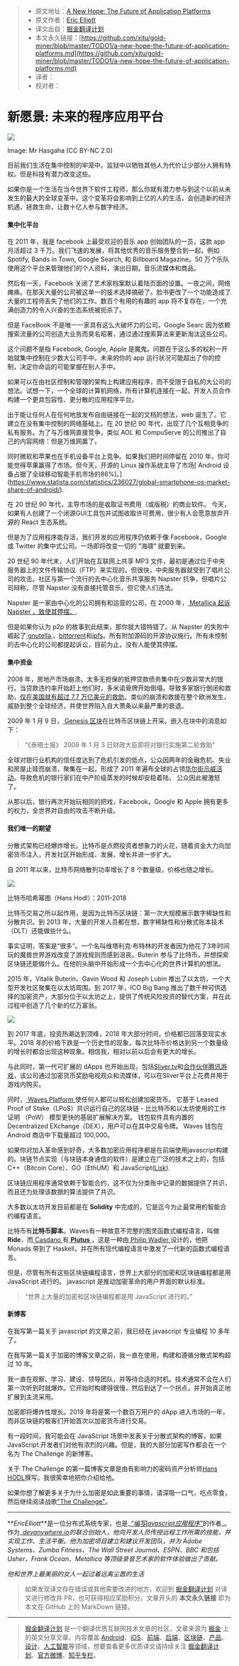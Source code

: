 > * 原文地址：[A New Hope: The Future of Application Platforms](https://medium.com/javascript-scene/a-new-hope-e2021fce7c7b)
> * 原文作者：[Eric Elliott](https://medium.com/@_ericelliott?source=post_header_lockup)
> * 译文出自：[掘金翻译计划](https://github.com/xitu/gold-miner)
> * 本文永久链接：[https://github.com/xitu/gold-miner/blob/master/TODO1/a-new-hope-the-future-of-application-platforms.md](https://github.com/xitu/gold-miner/blob/master/TODO1/a-new-hope-the-future-of-application-platforms.md)
> * 译者：
> * 校对者：

# 新愿景: 未来的程序应用平台

![](https://user-gold-cdn.xitu.io/2019/1/16/1685717c82f2a645?w=2000&h=1125&f=jpeg&s=413061)

Image: Mr Hasgaha (CC BY-NC 2.0)

目前我们生活在集中控制的牢笼中。监狱中以牺牲其他人为代价让少部分人拥有特权。但是科技有潜力改变这些。

如果你是一个生活在当今世界下软件工程师，那么你就有潜力参与到这个以前从未发生的最大的全球变革中。这个变革将会影响到上亿的人的生活，会创造新的经济机遇，拯救生命，让数十亿人参与数字经济。

#### 集中化平台

在 2011 年，我是 facebook 上最受欢迎的音乐 app 创始团队的一员，这款 app 月活超过 3 千万。我们飞速的发展，将其他优秀的音乐服务整合到一起，例如 Spotify, Bands in Town, Google Search, 和 Billboard Magazine。50  万个乐队使用这个平台来管理他们的个人资料，演出日期，音乐流媒体和商品。 

然后有一天，Facebook 关闭了艺术家档案默认着陆页面的设置。一夜之间，网络瘫痪。在那天大量的公司被这单一的技术选择搞砸了。脸书更改了一个功能造成了大量的工程师丢失了他们的工作。数百个有用的有趣的 app 将不复存在，一个充满创造力的令人兴奋的生态系统被扼杀了。 

但是 FaceBook 不是唯一一家具有这么大破坏力的公司。Google Searc 因为依赖搜索流量的公司创造大业务而臭名昭著，通过通过搜索算法来更新淘汰这些公司。

这个问题不是指 Facebook, Google, Apple 是魔鬼。问题在于这么多的权利一开始就集中控制在少数大公司手中。未来的你的 app 运行状况可能超出了你的控制，决定你命运的可能掌握在别人手中。 

如果可以在由社区控制和管理的架构上构建应用程序，而不受限于自私的大公司的想法。试想一下，一个全球的计算机网络，所有计算机连接在一起，开发人员合作构建一个更具包容性、更分散的应用程序平台。  

出于能让任何人在任何地放发布自由链接在一起的文档的想法，web 诞生了。它建立在没有集中控制的网络基础上。在 20 世纪 90 年代，出现了几个互相竞争的私有服务。为了与万维网直接竞争，类似 AOL 和 CompuServe 的公司推出了自己的内容网络：但是万维网赢了。 

同时微软和苹果也在手机设备平台上竞争。如果我们把时间停留在 2010 年，你可能觉得苹果赢得了市场。但今天，开源的 Linux 操作系统主导了市场[ Android 设备占据了全球移动智能手机市场的86%]。](https://www.statista.com/statistics/236027/global-smartphone-os-market-share-of-android/).

在 20 世纪 90 年代，主导市场的是收取证书费用（或版税）的商业软件。 今天，如果有人创建了一个闭源GUI工具包并试图收取许可费用，很少有人会愿意放弃开源的 React 生态系统。

但是为了应用程序能存活，我们开发的应用程序仍依赖于像 Facebook，Google 或 Twitter 的集中式公司。一场即将改变一切的 “海啸” 就要到来。

20 世纪 90 年代末，人们开始在互联网上共享 MP3 文件，最初是通过位于中央服务器上的文件传输协议（FTP）来实现的。但很快，中央服务器就受到了唱片公司的攻击。社区与第一个流行的去中心化音乐共享服务 Napster 抗争，但唱片公司辩称，尽管 Napster 没有直接托管音乐，但它使人们违法。 

Napster 是一家由中心化的公司拥有和运营的公司，在 2000 年，[ Metallica 起诉 Napster ，致使其停摆。](https://en.wikipedia.org/wiki/Metallica_v._Napster,_Inc.).

但是如果你认为 p2p 的故事到此结束，那你就大错特错了。从 Napster 的失败中崛起了[ gnutella ](https://en.wikipedia.org/wiki/Gnutella)、[bittorrent](https://en.wikipedia.org/wiki/BitTorrent)和[ipfs](https://en.wikipedia.org/wiki/InterPlanetary_File_System)。所有附加源码的开源协议施行。所有未控制的去中心化的公司都提起诉讼，目前为止，没有人能使其停摆。 

#### 集中资金

2008 年，房地产市场崩溃。太多无担保的抵押贷款债务集中在少数非常大的银行。当贷款违约率开始赶上他们时，多米诺骨牌开始倒塌，导致多家银行倒闭和救助，[仅在美国就有超过 7.7 万亿美元的救助](https://en.wikipedia.org/wiki/Emergency_Economic_Stabilization_Act_of_2008)。类似的崩溃和救援在整个欧洲发生，威胁到整个全球经济，并使世界陷入自大萧条以来最严重的衰退。

2009 年 1 月 9 日，[ Genesis 区块](https://en.bitcoin.it/wiki/Genesis_block)在比特币区块链上开采。嵌入在块中的消息如下：

> “《泰晤士报》 2009 年 1 月 3 日财政大臣即将对银行实施第二轮救助” 

全球对银行业机构的信任度达到了危机引发的低点，公众因两年的金融危机、失业和房屋止赎而崩溃，聚集在一起，形成了 2011 年遍布全球的占领[华尔街示威活动](https://en.wikipedia.org/wiki/Occupy_Wall_Street)。导致危机的银行家们在中产阶级蒸发的时候却安稳着陆， 公众因此被激怒了。 

从那以后，银行再次开始玩相同的把戏，Facebook，Google 和 Apple 拥有更多的权力，全世界对自由的攻击不断升级。

#### 我们唯一的期望

分散式架构已经爆炸增长。比特币是点燃投资者想象力的火花，随着资金大力向加密货币注入，开发社区开始形成、发展、增长并进一步扩大。 

自 2011 年以来，比特币网络散列功率增长了 8 个数量级，价格也随之增长。

![](https://user-gold-cdn.xitu.io/2019/1/16/16857171e13c9a26?w=700&h=450&f=png&s=17744)

比特币哈希幂图（Hans Hodl）：2011-2018

比特币交易之所以起作用，是因为比特币区块链：第一次大规模展示数字稀缺性和分散共识。到 2013 年，大量的开发人员都在想，数字稀缺性和分散式账本技术（DLT）还能做些什么。 

事实证明，答案是“很多”。一个名叫维塔利克·布特林的开发者因为他花了3年时间玩的魔兽世界游戏改变了游戏规则而感到沮丧。Buterin 参与了比特币，并想探索区块链还能做什么。在他的头脑中开始形成一个去中心化的世界计算机的想法。  

2015 年，Vitalik Buterin、Gavin Wood 和 Joseph Lubin 推出了以太坊，一个大型开发社区聚集在以太坊周围。到 2017 年，ICO Big Bang 推出了数千种可供选择的加密资产，大部分位于以太坊之上，提供了传统风险投资的替代方案，并在此过程中创造了几个新的亿万富翁。 

![](https://user-gold-cdn.xitu.io/2019/1/16/16857171e6420e1a?w=672&h=433&f=png&s=117517)

到 2017 年底，投资热潮达到顶峰，2018 年大部分时间，价格都已回落至现实水平。2018 年的价格下跌是一个历史性的现象，每次比特币价格达到另一个数量级的增长时都会出现这种现象。相信我，相对以前以后会有更大的增长。 

与此同时，第一代可扩展的 dApps 也开始出现，包括[Sliver.tv](https://www.sliver.tv/)和[合作伙伴腾讯游戏](https://www.ccn.com/tencent-games-forms-partnership-with-blockchain-esports-platform/)，该公司通过加密货币奖励电视观众和流媒体，可以在Sliver平台上花费并用于游戏内购买。

同时，[ Waves Platform ](https://wavesplatform.com/)使任何人都可以轻松创建加密货币。 它基于 Leased Proof of Stake（LPoS）共识运行自己的区块链 - 比比特币和以太坊使用的工作证明 （PoW） 模型更快的基层扩展解决方案。 钱包软件具有内置的 Decentralized EXchange（DEX），用户可以在其中交易令牌。 Waves 钱包在 Android 商店中下载量超过 100,000。  

如果你对加入革命感到好奇，大多数加密应用程序都是在前端使用javascript构建的。块链节点实现（与块链本身通信的软件）是建立在广泛的技术之上的，包括 C++（Bitcoin Core）、GO（EthUM）和 JavaScript([Lisk](https://lisk.io/)).

区块链应用程序通常依赖于智能合约，这不仅为分类账中记录的数据提供了共识，而且还为处理该数据的算法提供了共识。 

大多数以太坊开发目前都是在 **Solidity** 中完成的，它是迄今为止最常用的智能合约编程语言。

比特币有**比特币脚本**。Waves有一种故意不完整的图灵函数式编程语言，叫做**Ride**，而[ Casdano ](https://www.cardano.org/en/home/)有[ **Plutus** ](https://cardanodocs.com/technical/plutus/introduction/)，这是一种由[ Philip Wadler ](https://en.wikipedia.org/wiki/Philip_Wadler)设计的，他把Monads 带到了 Haskell，并在所有现代编程语言中激发了一代新的函数式编程语言。 

但是，尽管有所有这些区块链编程语言，世界上大部分的加密和区块链编程都是用 JavaScript 进行的。 javascript 是推动加密革命的用户界面的默认标准。

> “世界上大量的加密和区块链编程都是用 JavaScript 进行的。”

#### 新博客

在我写第一篇关于 javascript 的文章之前，我已经在 javascript 专业编程 10 多年了。 

在我写第一篇关于加密的博客文章之前，我一直在使用，构建和遵循分散式架构超过 10 年。

我一直在观察、学习、建设、领导团队，并等待合适的时机。技术通常不会在人们第一次听到时就爆炸。它开始时构建得很慢，然后到达了一个拐点，并开始真正地扩展到主流采用。

加密即将爆炸性增长。2019 年将是第一个数百万用户的 dApp 进入市场的一年，而非区块链的极客们开始首次以加密货币进行交易。

有一段时间，我可能会在 JavaScript 场景中发表关于分散式架构的博客，如果 JavaScript 开发者们对他有浓烈的兴趣。但是，我的大部分加密写作都会在一个名为 The Challenge 的新博客。

关于 The Challenge 的第一篇博客文章是由有影响力的密码资产分析师[Hans HODL](https://goo.gl/forms/cC5hJmo4h21NlqPE3)撰写。我很荣幸地把你介绍给他。

如果你想了解更多关于为什么加密是如此重要的事情，请深吸一口气，吃点零食，然后继续阅读战歌["The Challenge"](https://medium.com/the-challenge/the-challenge-7d502f0dfc3c)。

* * *

**_EricElliott_**是一位分布式系统专家，也是_[_“编写javascript应用程序”_](https://ericelliottjs.com/product/programming-javascript-applications-ebook/)的作者_。作为_[_devanywhere.io_](https://devanywhere.io/)_的联合创始人，他向开发人员传授远程工作所需的技能，并实现工作、生活平衡。他为加密项目建立和建议开发团队，并为 Adobe Systems、Zumba Fitness、The Wall Street Journal、ESPN、BBC 和包括 Usher、Frank Ocean、Metallica 等顶级录音艺术家的软件体验做出了贡献。_

_他和世界上最美丽的女人一起过着远离尘嚣的生活_

> 如果发现译文存在错误或其他需要改进的地方，欢迎到 [掘金翻译计划](https://github.com/xitu/gold-miner) 对译文进行修改并 PR，也可获得相应奖励积分。文章开头的 **本文永久链接** 即为本文在 GitHub 上的 MarkDown 链接。

---

> [掘金翻译计划](https://github.com/xitu/gold-miner) 是一个翻译优质互联网技术文章的社区，文章来源为 [掘金](https://juejin.im) 上的英文分享文章。内容覆盖 [Android](https://github.com/xitu/gold-miner#android)、[iOS](https://github.com/xitu/gold-miner#ios)、[前端](https://github.com/xitu/gold-miner#前端)、[后端](https://github.com/xitu/gold-miner#后端)、[区块链](https://github.com/xitu/gold-miner#区块链)、[产品](https://github.com/xitu/gold-miner#产品)、[设计](https://github.com/xitu/gold-miner#设计)、[人工智能](https://github.com/xitu/gold-miner#人工智能)等领域，想要查看更多优质译文请持续关注 [掘金翻译计划](https://github.com/xitu/gold-miner)、[官方微博](http://weibo.com/juejinfanyi)、[知乎专栏](https://zhuanlan.zhihu.com/juejinfanyi)。
